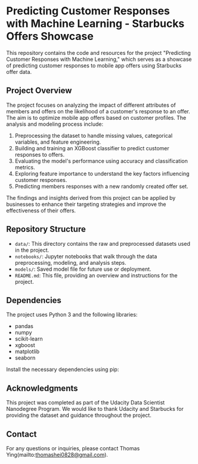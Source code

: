 # Predicting Customer Responses with Machine Learning - Starbucks Offers Showcase

This repository contains the code and resources for the project "Predicting Customer Responses with Machine Learning," which serves as a showcase of predicting customer responses to mobile app offers using Starbucks offer data.

## Project Overview

The project focuses on analyzing the impact of different attributes of members and offers on the likelihood of a customer's response to an offer. The aim is to optimize mobile app offers based on customer profiles. The analysis and modeling process include:

1. Preprocessing the dataset to handle missing values, categorical variables, and feature engineering.
2. Building and training an XGBoost classifier to predict customer responses to offers.
3. Evaluating the model's performance using accuracy and classification metrics.
4. Exploring feature importance to understand the key factors influencing customer responses.
5. Predicting members responses with a new randomly created offer set.

The findings and insights derived from this project can be applied by businesses to enhance their targeting strategies and improve the effectiveness of their offers.

## Repository Structure

- `data/`: This directory contains the raw and preprocessed datasets used in the project.
- `notebooks/`: Jupyter notebooks that walk through the data preprocessing, modeling, and analysis steps.
- `models/`: Saved model file for future use or deployment.
- `README.md`: This file, providing an overview and instructions for the project.

## Dependencies

The project uses Python 3 and the following libraries:
- pandas
- numpy
- scikit-learn
- xgboost
- matplotlib
- seaborn

Install the necessary dependencies using pip:


## Acknowledgments

This project was completed as part of the Udacity Data Scientist Nanodegree Program. We would like to thank Udacity and Starbucks for providing the dataset and guidance throughout the project.

## Contact

For any questions or inquiries, please contact Thomas Ying(mailto:thomashei0828@gmail.com).

